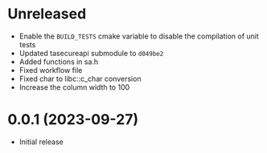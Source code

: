 # Unreleased

- Enable the `BUILD_TESTS` cmake variable to disable the compilation of unit tests
- Updated tasecureapi submodule to `d049be2`
- Added functions in sa.h
- Fixed workflow file
- Fixed char to libc::c_char conversion
- Increase the column width to 100

# 0.0.1 (2023-09-27)

- Initial release
